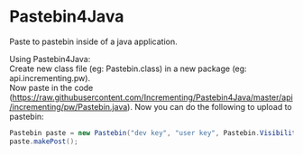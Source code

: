 # Pastebin4Java
Paste to pastebin inside of a java application. 

Using Pastebin4Java:<br>
Create new class file (eg: Pastebin.class) in a new package (eg: api.incrementing.pw).<br>
Now paste in the code (https://raw.githubusercontent.com/Incrementing/Pastebin4Java/master/api/incrementing/pw/Pastebin.java).
Now you can do the following to upload to pastebin:
```java
Pastebin paste = new Pastebin("dev key", "user key", Pastebin.Visibility.PUBLIC|UNLISTED|PRIVATE, "format type", "paste name", "paste contents");
paste.makePost();
```
